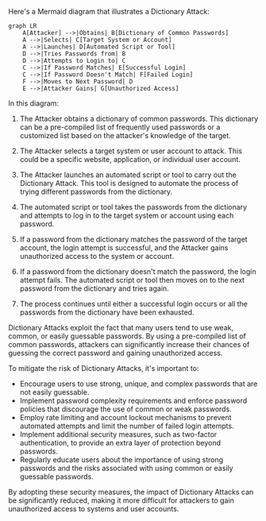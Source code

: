 Here's a Mermaid diagram that illustrates a Dictionary Attack:

```mermaid
graph LR
    A[Attacker] -->|Obtains| B[Dictionary of Common Passwords]
    A -->|Selects| C[Target System or Account]
    A -->|Launches| D[Automated Script or Tool]
    D -->|Tries Passwords from| B
    D -->|Attempts to Login to| C
    C -->|If Password Matches| E[Successful Login]
    C -->|If Password Doesn't Match| F[Failed Login]
    F -->|Moves to Next Password| D
    E -->|Attacker Gains| G[Unauthorized Access]
```

In this diagram:

1. The Attacker obtains a dictionary of common passwords. This dictionary can be a pre-compiled list of frequently used passwords or a customized list based on the attacker's knowledge of the target.

2. The Attacker selects a target system or user account to attack. This could be a specific website, application, or individual user account.

3. The Attacker launches an automated script or tool to carry out the Dictionary Attack. This tool is designed to automate the process of trying different passwords from the dictionary.

4. The automated script or tool takes the passwords from the dictionary and attempts to log in to the target system or account using each password.

5. If a password from the dictionary matches the  password of the target account, the login attempt is successful, and the Attacker gains unauthorized access to the system or account.

6. If a password from the dictionary doesn't match the  password, the login attempt fails. The automated script or tool then moves on to the next password from the dictionary and tries again.

7. The process continues until either a successful login occurs or all the passwords from the dictionary have been exhausted.

Dictionary Attacks exploit the fact that many users tend to use weak, common, or easily guessable passwords. By using a pre-compiled list of common passwords, attackers can significantly increase their chances of guessing the correct password and gaining unauthorized access.

To mitigate the risk of Dictionary Attacks, it's important to:

- Encourage users to use strong, unique, and complex passwords that are not easily guessable.
- Implement password complexity requirements and enforce password policies that discourage the use of common or weak passwords.
- Employ rate limiting and account lockout mechanisms to prevent automated attempts and limit the number of failed login attempts.
- Implement additional security measures, such as two-factor authentication, to provide an extra layer of protection beyond passwords.
- Regularly educate users about the importance of using strong passwords and the risks associated with using common or easily guessable passwords.

By adopting these security measures, the impact of Dictionary Attacks can be significantly reduced, making it more difficult for attackers to gain unauthorized access to systems and user accounts.
